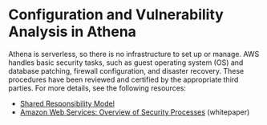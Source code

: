# Configuration and Vulnerability Analysis in Athena<a name="vulnerability-analysis-and-management"></a>

Athena is serverless, so there is no infrastructure to set up or manage\. AWS handles basic security tasks, such as guest operating system \(OS\) and database patching, firewall configuration, and disaster recovery\. These procedures have been reviewed and certified by the appropriate third parties\. For more details, see the following resources:
+ [Shared Responsibility Model](https://aws.amazon.com/compliance/shared-responsibility-model/)
+ [Amazon Web Services: Overview of Security Processes](https://d0.awsstatic.com/whitepapers/Security/AWS_Security_Whitepaper.pdf) \(whitepaper\)
